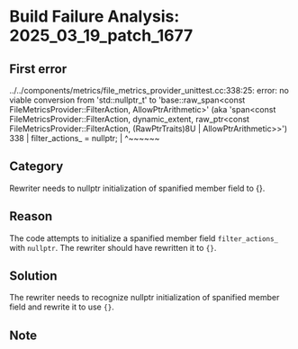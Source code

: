 # Build Failure Analysis: 2025_03_19_patch_1677

## First error

../../components/metrics/file_metrics_provider_unittest.cc:338:25: error: no viable conversion from 'std::nullptr_t' to 'base::raw_span<const FileMetricsProvider::FilterAction, AllowPtrArithmetic>' (aka 'span<const FileMetricsProvider::FilterAction, dynamic_extent, raw_ptr<const FileMetricsProvider::FilterAction, (RawPtrTraits)8U | AllowPtrArithmetic>>')
  338 |       filter_actions_ = nullptr;
      |                         ^~~~~~~

## Category
Rewriter needs to nullptr initialization of spanified member field to {}.

## Reason
The code attempts to initialize a spanified member field `filter_actions_` with `nullptr`. The rewriter should have rewritten it to `{}`.

## Solution
The rewriter needs to recognize nullptr initialization of spanified member field and rewrite it to use `{}`.

## Note